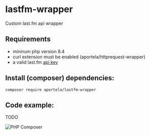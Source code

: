 # lastfm-wrapper

Custom last.fm api wrapper

## Requirements

- mininum php version 8.4
- curl extension must be enabled (aportela/httprequest-wrapper)
- a valid last.fm [api key](https://www.last.fm/api)

## Install (composer) dependencies:

```
composer require aportela/lastfm-wrapper
```

## Code example:

TODO

![PHP Composer](https://github.com/aportela/lastfm-wrapper/actions/workflows/php.yml/badge.svg)
